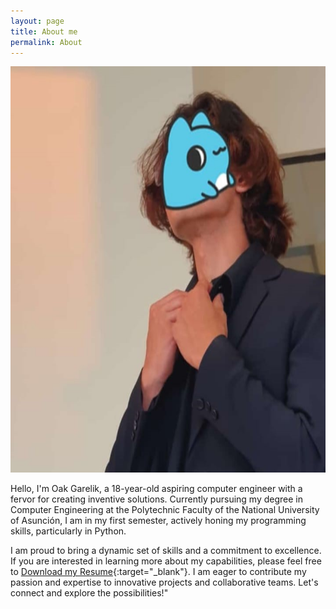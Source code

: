 ```yaml
---
layout: page
title: About me
permalink: About 
---
```


<img src="assets/img/bugcat face cortadito.jpeg" alt="Oak Photo" width="1100" height="650">


Hello, I'm Oak Garelik, a 18-year-old aspiring computer engineer with a fervor for creating inventive solutions. Currently pursuing my degree in Computer Engineering at the Polytechnic Faculty of the National University of Asunción, I am in my first semester, actively honing my programming skills, particularly in Python.

I am proud to bring a dynamic set of skills and a commitment to excellence. If you are interested in learning more about my capabilities, please feel free to [Download my Resume](assets/img/Resumes/Resumen_Oak_Garelik_Grangé_10112023.pdf){:target="_blank"}. I am eager to contribute my passion and expertise to innovative projects and collaborative teams. Let's connect and explore the possibilities!"
